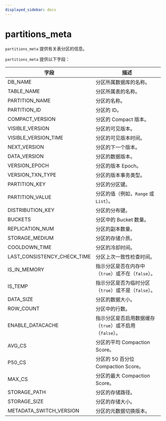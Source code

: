 ```yaml
---
displayed_sidebar: docs
---
```


# partitions_meta

`partitions_meta` 提供有关表分区的信息。

`partitions_meta` 提供以下字段：

| **字段**                      | **描述**                                         |
| ----------------------------- | ------------------------------------------------ |
| DB_NAME                       | 分区所属数据库的名称。                           |
| TABLE_NAME                    | 分区所属表的名称。                               |
| PARTITION_NAME                | 分区的名称。                                     |
| PARTITION_ID                  | 分区的 ID。                                      |
| COMPACT_VERSION               | 分区的 Compact 版本。                            |
| VISIBLE_VERSION               | 分区的可见版本。                                 |
| VISIBLE_VERSION_TIME          | 分区的可见版本时间。                             |
| NEXT_VERSION                  | 分区的下一个版本。                               |
| DATA_VERSION                  | 分区的数据版本。                                 |
| VERSION_EPOCH                 | 分区的版本 Epoch。                               |
| VERSION_TXN_TYPE              | 分区的版本事务类型。                             |
| PARTITION_KEY                 | 分区的分区键。                                   |
| PARTITION_VALUE               | 分区的值（例如，`Range` 或 `List`）。            |
| DISTRIBUTION_KEY              | 分区的分布键。                                   |
| BUCKETS                       | 分区中的 Bucket 数量。                           |
| REPLICATION_NUM               | 分区的副本数量。                                 |
| STORAGE_MEDIUM                | 分区的存储介质。                                 |
| COOLDOWN_TIME                 | 分区的冷却时间。                                 |
| LAST_CONSISTENCY_CHECK_TIME   | 分区上次一致性检查时间。                         |
| IS_IN_MEMORY                  | 指示分区是否在内存中（`true`）或不在（`false`）。 |
| IS_TEMP                       | 指示分区是否为临时分区（`true`）或不是（`false`）。 |
| DATA_SIZE                     | 分区的数据大小。                                 |
| ROW_COUNT                     | 分区中的行数。                                   |
| ENABLE_DATACACHE              | 指示分区是否启用数据缓存（`true`）或不启用（`false`）。 |
| AVG_CS                        | 分区的平均 Compaction Score。                    |
| P50_CS                        | 分区的 50 百分位 Compaction Score。              |
| MAX_CS                        | 分区的最大 Compaction Score。                    |
| STORAGE_PATH                  | 分区的存储路径。                                 |
| STORAGE_SIZE                  | 分区的存储大小。                                 |
| METADATA_SWITCH_VERSION       | 分区的元数据切换版本。                           |
